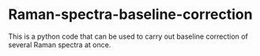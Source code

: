 # Raman-spectra-baseline-correction
This is a python code that can be used to carry out baseline correction of several Raman spectra at once. 
